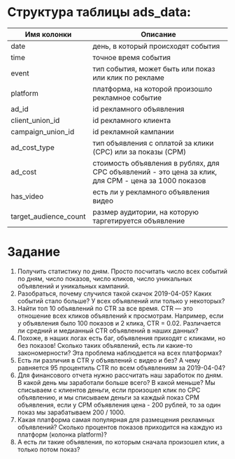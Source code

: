 # Структура таблицы ads_data:

| Имя колонки | Описание |
| --- | --- |
| date | день, в который происходят события |
| time | точное время события |
| event | тип события, может быть или показ или клик по рекламе |
| platform | платформа, на которой произошло рекламное событие |
| ad_id | id рекламного объявления |
| client_union_id | id рекламного клиента |
| campaign_union_id | id рекламной кампании |
| ad_cost_type | тип объявления с оплатой за клики (CPC) или за показы (CPM) |
| ad_cost | стоимость объявления в рублях, для CPC объявлений - это цена за клик, для CPM - цена за 1000 показов |
| has_video | есть ли у рекламного объявления видео |
| target_audience_count | размер аудитории, на которую таргетируется объявление |

# Задание
1) Получить статистику по дням. Просто посчитать число всех событий по дням, число показов, число кликов, число уникальных объявлений и уникальных кампаний.
2) Разобраться, почему случился такой скачок 2019-04-05? Каких событий стало больше? У всех объявлений или только у некоторых?
3) Найти топ 10 объявлений по CTR за все время. CTR — это отношение всех кликов объявлений к просмотрам. Например, если у объявления было 100 показов и 2 клика, CTR = 0.02. Различается ли средний и медианный CTR объявлений в наших данных?
4) Похоже, в наших логах есть баг, объявления приходят с кликами, но без показов! Сколько таких объявлений, есть ли какие-то закономерности? Эта проблема наблюдается на всех платформах?
5) Есть ли различия в CTR у объявлений с видео и без? А чему равняется 95 процентиль CTR по всем объявлениям за 2019-04-04?
6) Для финансового отчета нужно рассчитать наш заработок по дням. В какой день мы заработали больше всего? В какой меньше? Мы списываем с клиентов деньги, если произошел клик по CPC объявлению, и мы списываем деньги за каждый показ CPM объявления, если у CPM объявления цена - 200 рублей, то за один показ мы зарабатываем 200 / 1000.
7) Какая платформа самая популярная для размещения рекламных объявлений? Сколько процентов показов приходится на каждую из платформ (колонка platform)?
8) А есть ли такие объявления, по которым сначала произошел клик, а только потом показ?
